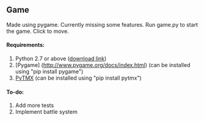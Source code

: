 ## Game
Made using pygame.
Currently missing some features.
Run game.py to start the game.
Click to move.

#### Requirements:
1. Python 2.7 or above ([download link](https://www.python.org/downloads/))
2. [Pygame] (http://www.pygame.org/docs/index.html) (can be installed using "pip install pygame")
3. [PyTMX](http://pytmx.readthedocs.io/en/latest/) (can be installed using "pip install pytmx")

#### To-do:
1. Add more tests
2. Implement battle system
